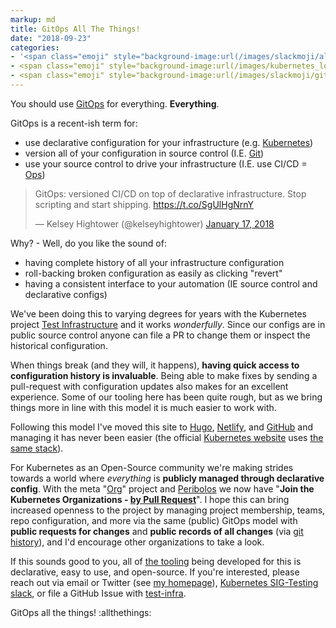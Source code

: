 ```yaml
---
markup: md
title: GitOps All The Things!
date: "2018-09-23"
categories:
- '<span class="emoji" style="background-image:url(/images/slackmoji/allthethings.jpg)" title=":allthethings:">:allthethings:</span>'
- <span class="emoji" style="background-image:url(/images/kubernetes_logo.svg)" title=":kubernetes:"/>:kubernetes:</span>
- <span class="emoji" style="background-image:url(/images/slackmoji/git.png)" title=":git:"/>:git:</span>
---
```

You should use [GitOps] for everything. **Everything**.

GitOps is a recent-ish term for:

- use declarative configuration for your infrastructure (e.g. [Kubernetes])
- version all of your configuration in source control (I.E. [Git])
- use your source control to drive your infrastructure (I.E. use CI/CD = [Ops])

<blockquote class="twitter-tweet" data-lang="en"><p lang="en" dir="ltr">GitOps: versioned CI/CD on top of declarative infrastructure. Stop scripting and start shipping. <a href="https://t.co/SgUlHgNrnY">https://t.co/SgUlHgNrnY</a></p>&mdash; Kelsey Hightower (@kelseyhightower) <a href="https://twitter.com/kelseyhightower/status/953638870888849408?ref_src=twsrc%5Etfw">January 17, 2018</a></blockquote>


Why? - Well, do you like the sound of:

- having complete history of all your infrastructure configuration
- roll-backing broken configuration as easily as clicking "revert"
- having a consistent interface to your automation (IE source control and declarative configs)

We've been doing this to varying degrees for years with the Kubernetes project [Test Infrastructure] and it works _wonderfully_. Since our configs are in public source control anyone can file a PR to change them or inspect the historical configuration.

When things break (and they will, it happens), **having quick access to configuration history is invaluable**.
Being able to make fixes by sending a pull-request with configuration updates also makes for an excellent experience. Some of our tooling here has been quite rough, but as we bring things more in line with this model it is much easier to work with.

Following this model I've moved this site to [Hugo], [Netlify], and [GitHub] and managing it has never been easier (the official [Kubernetes website] uses [the same stack]).

For Kubernetes as an Open-Source community we're making strides towards a world where _everything_ is **publicly managed through declarative config**. With the meta "[Org]" project and [Peribolos] we now have "**Join the Kubernetes Organizations - [by Pull Request]**". I hope this can bring increased openness to the project by managing project membership, teams, repo configuration, and more via the same (public) GitOps model with **public requests for changes** and **public records of all changes** (via [git history]), and I'd encourage other organizations to take a look. 

If this sounds good to you, all of [the tooling] being developed for this is declarative, easy to use, and open-source. If you're interested, please reach out via email or Twitter (see [my homepage]), [Kubernetes SIG-Testing slack], or file a GitHub Issue with [test-infra].


GitOps all the things! <span class="emoji" style="background-image:url(/images/slackmoji/allthethings.jpg)" title=":allthethings:">:allthethings:</span>


[GitOps]: https://www.weave.works/technologies/gitops/
[Kubernetes]: https://kubernetes.io/
[Git]: https://git-scm.com/
[Ops]: https://en.wikipedia.org/wiki/DevOps
[Test Infrastructure]: https://github.com/kubernetes/test-infra
[test-infra]: https://github.com/kubernetes/test-infra
[Hugo]: https://gohugo.io/
[Netlify]: https://www.netlify.com/
[GitHub]: https://github.com/BenTheElder/site
[Kubernetes Website]: https://kubernetes.io/
[the same stack]: https://github.com/kubernetes/website
[Org]: https://github.com/kubernetes/org
[Peribolos]: https://github.com/kubernetes/test-infra/tree/master/prow/cmd/peribolos
[by Pull Request]: https://github.com/kubernetes/community/blob/master/community-membership.md#member
[git history]: https://github.com/kubernetes/org/commits/master
[the tooling]: https://github.com/kubernetes/test-infra
[my homepage]: /
[Kubernetes SIG-Testing slack]: https://kubernetes.slack.com/messages/C09QZ4DQB/
